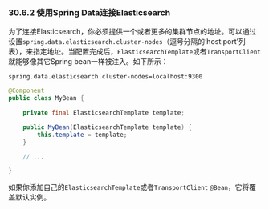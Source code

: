 ### 30.6.2 使用Spring Data连接Elasticsearch

为了连接Elasticsearch，你必须提供一个或者更多的集群节点的地址。可以通过设置`spring.data.elasticsearch.cluster-nodes`（逗号分隔的‘host:port’列表），来指定地址。当配置完成后，`ElasticsearchTemplate`或者`TransportClient`就能够像其它Spring bean一样被注入。如下所示：

```properties
spring.data.elasticsearch.cluster-nodes=localhost:9300
```

```java
@Component
public class MyBean {

    private final ElasticsearchTemplate template;

    public MyBean(ElasticsearchTemplate template) {
        this.template = template;
    }

    // ...

}
```

如果你添加自己的`ElasticsearchTemplate`或者`TransportClient` `@Bean`，它将覆盖默认实例。
